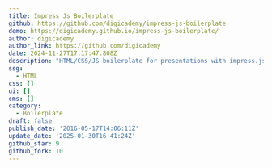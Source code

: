 ```yaml
---
title: Impress Js Boilerplate
github: https://github.com/digicademy/impress-js-boilerplate
demo: https://digicademy.github.io/impress-js-boilerplate/
author: digicademy
author_link: https://github.com/digicademy
date: 2024-11-27T17:17:47.808Z
description: "HTML/CSS/JS boilerplate for presentations with impress.js –\_Demo:"
ssg:
  - HTML
css: []
ui: []
cms: []
category:
  - Boilerplate
draft: false
publish_date: '2016-05-17T14:06:11Z'
update_date: '2025-01-30T16:41:24Z'
github_star: 9
github_fork: 10
---
```

